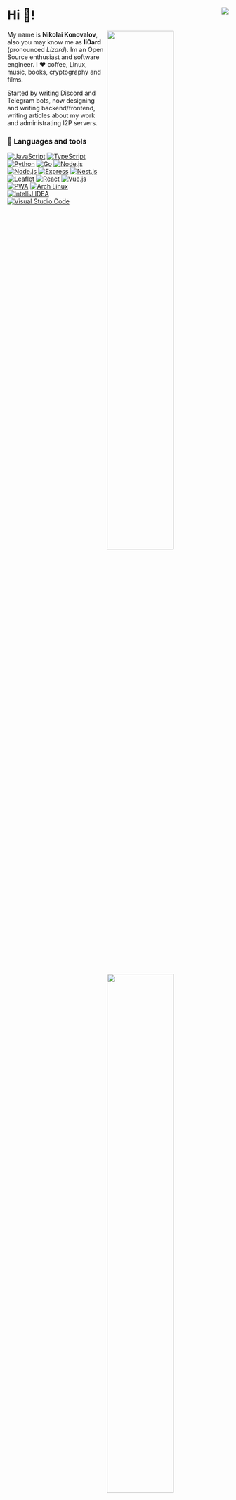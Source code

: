 # Hi :wave:! <img align="right" src="https://komarev.com/ghpvc/?username=li0ard&color=79C83D&abbreviated=true&label=%F0%9F%91%81+Visitors+%20&base=341" />

  <img width="55%" align="right" src="https://github-readme-stats.vercel.app/api?username=li0ard&theme=github_dark_dimmed&hide_border=true&count_private=true&layout=compact&hide_title=true#gh-dark-mode-only">
  <img width="55%" align="right" src="https://github-readme-stats.vercel.app/api/top-langs/?username=li0ard&theme=github_dark_dimmed&hide_border=true&count_private=true&layout=compact&hide_title=true&hide=html">

My name is **Nikolai Konovalov**, also you may know me as **li0ard** (pronounced *Lizard*). Im an Open Source enthusiast and software engineer. I ❤️ coffee, Linux, music, books, cryptography and films.

Started by writing Discord and Telegram bots, now designing and writing backend/frontend, writing articles about my work and administrating I2P servers.

### 🔧 Languages and tools

<a href="https://developer.mozilla.org/docs/Web/JavaScript"><img alt="JavaScript" src="https://img.shields.io/badge/-JavaScript-edb200?style=flat&logo=javascript&logoColor=white" /></a>
<a href="https://www.typescriptlang.org/"><img alt="TypeScript" src="https://img.shields.io/badge/-TypeScript-235a96?style=flat&logo=typescript&logoColor=white" /></a>
<a href="https://www.python.org/"><img alt="Python" src="https://img.shields.io/badge/-Python-397ab2?style=flat&logo=Python&logoColor=white" /></a>
<a href="https://golang.org/"><img alt="Go" src="https://img.shields.io/badge/-Go-008184?style=flat&logo=go&logoColor=white" /></a>
<a href="https://nodejs.org/"><img alt="Node.js" src="https://img.shields.io/badge/-Node.js-43853d?style=flat&logo=Node.js&logoColor=white" /></a>
<a href="https://bun.sh/"><img alt="Node.js" src="https://img.shields.io/badge/-Bun-222222?style=flat&logo=Bun&logoColor=white" /></a>
<a href="https://expressjs.com/"><img alt="Express" src="https://img.shields.io/badge/-Express-fdfdfd?style=flat&logo=express&logoColor=black" /></a>
<a href="https://nestjs.com/"><img alt="Nest.js" src="https://img.shields.io/badge/-Nest.js-e0234e?style=flat&logo=nestjs&logoColor=white" /></a>
<a href="https://leafletjs.com/"><img alt="Leaflet" src="https://img.shields.io/badge/-Leaflet-222222?logo=leaflet" /></a>
<a href="https://reactjs.org/"><img alt="React" src="https://img.shields.io/badge/-React-282c34?style=flat&logo=react&logoColor=white" /></a>
<a href="https://vuejs.org/"><img alt="Vue.js" src="https://img.shields.io/badge/-Vue.js-222222?style=flat&logo=vuedotjs" /></a>
<a href="https://developer.mozilla.org/en-US/docs/Web/Progressive_web_apps"><img alt="PWA" src="https://img.shields.io/badge/-PWA-222222?logo=pwa" /></a>
<a href="https://archlinux.org/"><img alt="Arch Linux" src="https://img.shields.io/badge/-Arch%20linux-222222?logo=archlinux" /></a>
<a href="https://www.jetbrains.com/idea/"><img alt="IntelliJ IDEA" src="https://img.shields.io/badge/-IntelliJ%20IDEA-white?logo=intellijidea&logoColor=black" /></a>
<a href="https://code.visualstudio.com/"><img alt="Visual Studio Code" src="https://img.shields.io/badge/-Visual Studio Code-0066b8?style=flat&logo=visualstudiocode&logoColor=white" /></a>


|   Language   | CEFR level |
|:------------:|:----------:|
|  🇷🇺 Russian  |   Native   |
|  🇬🇧 English  |     [B2](https://cert.efset.org/YgSdsY)     |
| 🇺🇦 Ukrainian |     A2     |

### 💡 Projects

- **[cpfx](https://github.com/li0ard/cpfx) ([web version](https://github.com/li0ard/cpfx_web))** - **PFX decoder for CryptoPro**
- **[ckey](https://github.com/li0ard/ckey)** - **Private key container decoder for CryptoPro**
- **[rutoken_go](https://github.com/li0ard/rutoken_go)** - **Container extractor for Rutoken Lite**
- **[nechestniy_znak](https://github.com/li0ard/nechestniy_znak)** - **Library for working with national product labeling system in Russia (In russian - Честный знак)**
- **[oms-barcode](https://github.com/li0ard/oms_barcode)** ([legacy version](https://github.com/li0ard/oms-barcode)) - **Barcode decoder of Russian compulsory medical insurance policy (In russian - ОМС)**
- **[Session ID](https://github.com/theinfinityway/session_id)** - **Library for working with [Session](https://getsession.org) User ID's**
- **[sshsign](https://github.com/theinfinityway/sshsign)** - **Simple CLI for signing files using SSH keys**
- **[tsemrtd](https://github.com/li0ard/tsemrtd)** - **Library for working with [eMRTD](https://schengen-it-systems.ec.europa.eu/glossary/electronic-machine-readable-travel-document-emrtd) LDS datagroups**
- **[@li0ard/ons](https://github.com/li0ard/ons)** - **Library for working with [Oxen Name System](https://oxen.io/oxen-name-system-ons-the-facts)**

##### 🔐 GOST algorithms (🇷🇺)
- **[@li0ard/streebog](https://github.com/li0ard/streebog)** - **Streebog (aka GOST R 34.11-2012) hash function**
- **[@li0ard/gost3413](https://github.com/li0ard/gost3413)** - **Cipher modes and padding's according to GOST R 34.13-2015**
- **[@li0ard/magma](https://github.com/li0ard/magma)** - **Magma (aka GOST R 34.12-2015 and GOST 28147-89) cipher implementation**
- **[@li0ard/kuznyechik](https://github.com/li0ard/kuznyechik)** - **Kuznyechik cipher implementation**
- **[@li0ard/gost341194](https://github.com/li0ard/gost341194)** - **GOST R 34.11-94 hash function**
- **[@li0ard/gostcurves](https://github.com/li0ard/gostcurves)** - **GOST R 34.10 (2001/2012) curves and DSA**

##### 🔐 DSTU algorithms (🇺🇦)
- **[@li0ard/kupyna](https://github.com/li0ard/kupyna)** - **Kupyna (DSTU 7564:2014) hash function**
- **[@li0ard/kalyna](https://github.com/li0ard/kalyna)** - **Strumok (DSTU 7624:2014) cipher implementation**
- **[@li0ard/strumok](https://github.com/li0ard/strumok)** - **Strumok (DSTU 8845:2019) cipher implementation**

##### 🔐 Other algorithms
- **[@li0ard/keeloq](https://github.com/li0ard/keeloq)** - **KeeLoq cipher implementation**
- **[@li0ard/crapto1_ts](https://github.com/li0ard/crapto1_ts)** - **Crypto-1 cipher implementation. Recovering MIFARE Classic keys in TypeScript**

